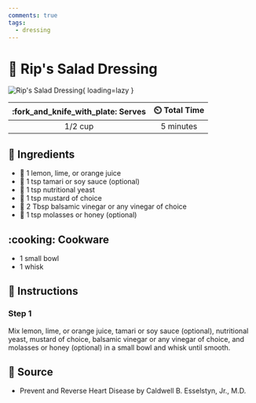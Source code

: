 ```yaml
---
comments: true
tags:
  - dressing
---
```

# :green_salad: Rip's Salad Dressing

![Rip's Salad Dressing](../assets/images/rip's-salad-dressing.jpg){ loading=lazy }

| :fork_and_knife_with_plate: Serves | :timer_clock: Total Time |
|:----------------------------------:|:-----------------------: |
| 1/2 cup | 5 minutes |

## :salt: Ingredients

- :lemon: 1 lemon, lime, or orange juice
- :sake: 1 tsp tamari or soy sauce (optional)
- :microbe: 1 tsp nutritional yeast
- :hotdog: 1 tsp mustard of choice
- :sake: 2 Tbsp balsamic vinegar or any vinegar of choice
- :honey_pot: 1 tsp molasses or honey (optional)

## :cooking: Cookware

- 1 small bowl
- 1 whisk

## :pencil: Instructions

### Step 1

Mix lemon, lime, or orange juice, tamari or soy sauce (optional), nutritional yeast, mustard of choice, balsamic
vinegar or any vinegar of choice, and molasses or honey (optional) in a small bowl and whisk until smooth.

## :link: Source

- Prevent and Reverse Heart Disease by Caldwell B. Esselstyn, Jr., M.D.
